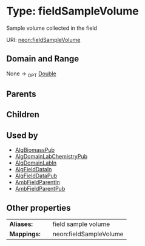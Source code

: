 
# Type: fieldSampleVolume


Sample volume collected in the field

URI: [neon:fieldSampleVolume](https://data.neonscience.org/fieldSampleVolume)


## Domain and Range

None ->  <sub>OPT</sub> [Double](types/Double.md)

## Parents


## Children


## Used by

 * [AlgBiomassPub](AlgBiomassPub.md)
 * [AlgDomainLabChemistryPub](AlgDomainLabChemistryPub.md)
 * [AlgDomainLabIn](AlgDomainLabIn.md)
 * [AlgFieldDataIn](AlgFieldDataIn.md)
 * [AlgFieldDataPub](AlgFieldDataPub.md)
 * [AmbFieldParentIn](AmbFieldParentIn.md)
 * [AmbFieldParentPub](AmbFieldParentPub.md)

## Other properties

|  |  |  |
| --- | --- | --- |
| **Aliases:** | | field sample volume |
| **Mappings:** | | neon:fieldSampleVolume |

